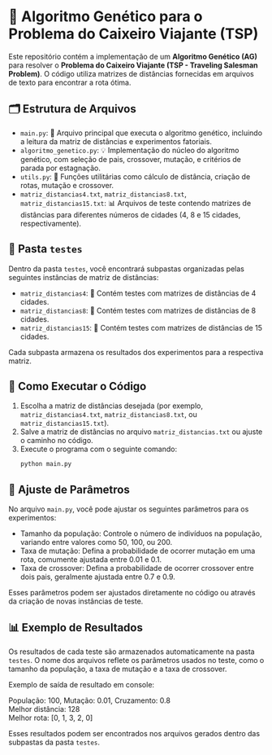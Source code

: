 # 🧬 Algoritmo Genético para o Problema do Caixeiro Viajante (TSP)

Este repositório contém a implementação de um **Algoritmo Genético (AG)** para resolver o **Problema do Caixeiro Viajante (TSP - Traveling Salesman Problem)**. O código utiliza matrizes de distâncias fornecidas em arquivos de texto para encontrar a rota ótima.

## 🗂️ Estrutura de Arquivos

- `main.py`: 🚀 Arquivo principal que executa o algoritmo genético, incluindo a leitura da matriz de distâncias e experimentos fatoriais.
- `algoritmo_genetico.py`: 💡 Implementação do núcleo do algoritmo genético, com seleção de pais, crossover, mutação, e critérios de parada por estagnação.
- `utils.py`: 🔧 Funções utilitárias como cálculo de distância, criação de rotas, mutação e crossover.
- `matriz_distancias4.txt`, `matriz_distancias8.txt`, `matriz_distancias15.txt`: 📊 Arquivos de teste contendo matrizes de distâncias para diferentes números de cidades (4, 8 e 15 cidades, respectivamente).

## 📂 Pasta `testes`

Dentro da pasta `testes`, você encontrará subpastas organizadas pelas seguintes instâncias de matriz de distâncias:

- `matriz_distancias4`: 🔢 Contém testes com matrizes de distâncias de 4 cidades.
- `matriz_distancias8`: 🔢 Contém testes com matrizes de distâncias de 8 cidades.
- `matriz_distancias15`: 🔢 Contém testes com matrizes de distâncias de 15 cidades.

Cada subpasta armazena os resultados dos experimentos para a respectiva matriz.

## 🚀 Como Executar o Código

1. Escolha a matriz de distâncias desejada (por exemplo, `matriz_distancias4.txt`, `matriz_distancias8.txt`, ou `matriz_distancias15.txt`).
2. Salve a matriz de distâncias no arquivo `matriz_distancias.txt` ou ajuste o caminho no código.
3. Execute o programa com o seguinte comando:
   ```bash
   python main.py

## 🔧 Ajuste de Parâmetros

No arquivo `main.py`, você pode ajustar os seguintes parâmetros para os experimentos:  

- Tamanho da população: Controle o número de indivíduos na população, variando entre valores como 50, 100, ou 200.
- Taxa de mutação: Defina a probabilidade de ocorrer mutação em uma rota, comumente ajustada entre 0.01 e 0.1.
- Taxa de crossover: Defina a probabilidade de ocorrer crossover entre dois pais, geralmente ajustada entre 0.7 e 0.9.

Esses parâmetros podem ser ajustados diretamente no código ou através da criação de novas instâncias de teste.

## 📊 Exemplo de Resultados

Os resultados de cada teste são armazenados automaticamente na pasta `testes`. O nome dos arquivos reflete os parâmetros usados no teste, como o tamanho da população, a taxa de mutação e a taxa de crossover.

Exemplo de saída de resultado em console:

População: 100, Mutação: 0.01, Cruzamento: 0.8  
Melhor distância: 128  
Melhor rota: [0, 1, 3, 2, 0]  

Esses resultados podem ser encontrados nos arquivos gerados dentro das subpastas da pasta `testes`.
